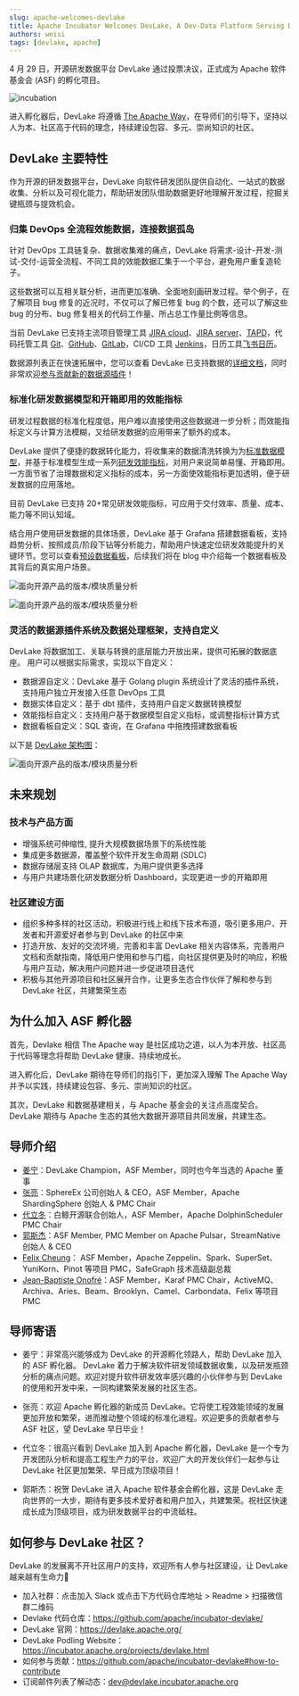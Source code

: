 ```yaml
---
slug: apache-welcomes-devlake
title: Apache Incubator Welcomes DevLake, A Dev-Data Platform Serving Developers
authors: weisi
tags: [devlake, apache]
---
```


4 月 29 日，开源研发数据平台 DevLake 通过投票决议，正式成为 Apache 软件基金会 (ASF) 的孵化项目。

![incubation](incubation-screenshot.jpg)

进入孵化器后，DevLake 将遵循 [The Apache Way](https://www.apache.org/theapacheway/index.html)，在导师们的引导下，坚持以人为本、社区高于代码的理念，持续建设包容、多元、崇尚知识的社区。

<!--truncate-->


## DevLake 主要特性


作为开源的研发数据平台，DevLake 向软件研发团队提供自动化、一站式的数据收集、分析以及可视化能力，帮助研发团队借助数据更好地理解开发过程，挖掘关键瓶颈与提效机会。 


### 归集 DevOps 全流程效能数据，连接数据孤岛

针对 DevOps 工具链复杂、数据收集难的痛点，DevLake 将需求-设计-开发-测试-交付-运营全流程、不同工具的效能数据汇集于一个平台，避免用户重复造轮子。

这些数据可以互相关联分析，进而更加准确、全面地刻画研发过程。举个例子，在了解项目 bug 修复的近况时，不仅可以了解已修复 bug 的个数，还可以了解这些 bug 的分布、bug 修复相关的代码工作量、所占总工作量比例等信息。

当前 DevLake 已支持主流项目管理工具 [JIRA cloud](https://github.com/apache/incubator-devlake/tree/main/plugins/jira)、[JIRA server](https://github.com/apache/incubator-devlake/tree/main/plugins/jira)、[TAPD](https://github.com/apache/incubator-devlake/tree/main/plugins/tapd)，代码托管工具 [Git](https://github.com/apache/incubator-devlake/tree/main/plugins/gitextractor)、[GitHub](https://github.com/apache/incubator-devlake/tree/main/plugins/github)、[GitLab](https://github.com/apache/incubator-devlake/tree/main/plugins/gitlab)，CI/CD 工具 [Jenkins](https://github.com/apache/incubator-devlake/tree/main/plugins/jenkins)，日历工具[飞书日历](https://github.com/apache/incubator-devlake/tree/main/plugins/feishu)。

数据源列表正在快速拓展中，您可以查看 DevLake 已支持数据的[详细文档](https://devlake.apache.org/docs/DataModels/DataSupport)，同时非常欢迎[参与贡献新的数据源插件](https://github.com/apache/incubator-devlake/blob/main/plugins/README.md)！


### 标准化研发数据模型和开箱即用的效能指标

研发过程数据的标准化程度低，用户难以直接使用这些数据进一步分析；而效能指标定义与计算方法模糊，又给研发数据的应用带来了额外的成本。

DevLake 提供了便捷的数据转化能力，将收集来的数据清洗转换为为[标准数据模型](https://www.devlake.io/docs/DataModels/DevLakeDomainLayerSchema)，并基于标准模型生成一系列[研发效能指标](https://www.devlake.io/docs/EngineeringMetrics)，对用户来说简单易懂、开箱即用。一方面节省了治理数据和定义指标的成本，另一方面使效能指标更加透明，便于研发数据的应用落地。

目前 DevLake 已支持 20+常见研发效能指标，可应用于交付效率、质量、成本、能力等不同认知域。

结合用户使用研发数据的具体场景，DevLake 基于 Grafana 搭建数据看板，支持趋势分析、按照成员/阶段下钻等分析能力，帮助用户快速定位研发效能提升的关键环节。您可以查看[预设数据看板](https://www.devlake.io/docs/LiveDemo)，后续我们将在 blog 中介绍每一个数据看板及其背后的真实用户场景。

![面向开源产品的版本/模块质量分析](Dashboard-1.jpg)

![面向开源产品的版本/模块质量分析](Dashboard-2.jpg)



### 灵活的数据源插件系统及数据处理框架，支持自定义

DevLake 将数据加工、关联与转换的底层能力开放出来，提供可拓展的数据底座。
用户可以根据实际需求，实现以下自定义：

- 数据源自定义：DevLake 基于 Golang plugin 系统设计了灵活的插件系统，支持用户独立开发接入任意 DevOps 工具
- 数据实体自定义：基于 dbt 插件，支持用户自定义数据转换模型
- 效能指标自定义：支持用户基于数据模型自定义指标，或调整指标计算方式
- 数据看板自定义：SQL 查询，在 Grafana 中拖拽搭建数据看板

以下是 [DevLake 架构图](https://github.com/apache/incubator-devlake/blob/main/ARCHITECTURE.md)：

![面向开源产品的版本/模块质量分析](0.11-architecture-diagram.jpg)




## 未来规划

### 技术与产品方面

- 增强系统可伸缩性, 提升大规模数据场景下的系统性能
- 集成更多数据源，覆盖整个软件开发生命周期 (SDLC)
- 数据存储层支持 OLAP 数据库，为用户提供更多选择
- 与用户共建场景化研发数据分析 Dashboard，实现更进一步的开箱即用

### 社区建设方面

- 组织多种多样的社区活动，积极进行线上和线下技术布道，吸引更多用户、开发者和开源爱好者参与到 DevLake 的社区中来
- 打造开放、友好的交流环境，完善和丰富 DevLake 相关内容体系，完善用户文档和贡献指南，降低用户使用和参与门槛，向社区提供更及时的响应，积极与用户互动，解决用户问题并进一步促进项目迭代
- 积极与其他开源项目和社区展开合作，让更多生态合作伙伴了解和参与到 DevLake 社区，共建繁荣生态



## 为什么加入 ASF 孵化器

首先，Devlake 相信 The Apache way 是社区成功之道，以人为本开放、社区高于代码等理念将帮助 DevLake 健康、持续地成长。

进入孵化后，DevLake 期待在导师们的指引下，更加深入理解 The Apache Way 并予以实践，持续建设包容、多元、崇尚知识的社区。

其次，DevLake 和数据基建相关，与 Apache 基金会的关注点高度契合。DevLake 期待与 Apache 生态的其他大数据开源项目共同发展，共建生态。


## 导师介绍

- [姜宁](https://github.com/WillemJiang)：DevLake Champion，ASF Member，同时也今年当选的 Apache 董事
- [张亮](https://github.com/terrymanu)：SphereEx 公司创始人 & CEO，ASF Member，Apache ShardingSphere 创始人 & PMC Chair
- [代立冬](https://github.com/dailidong)：白鲸开源联合创始人，ASF Member，Apache DolphinScheduler PMC Chair
- [郭斯杰](https://github.com/sijie)：ASF Member, PMC Member on Apache Pulsar，StreamNative 创始人 & CEO
- [Felix Cheung](https://github.com/felixcheung)： ASF Member，Apache Zeppelin、Spark、SuperSet、YuniKorn、Pinot 等项目 PMC，SafeGraph 技术高级副总裁
- [Jean-Baptiste Onofré](https://github.com/jbonofre)：ASF Member，Karaf PMC Chair，ActiveMQ、Archiva、Aries、Beam、Brooklyn、Camel、Carbondata、Felix 等项目 PMC



## 导师寄语

- 姜宁：非常高兴能够成为 DevLake 的开源孵化领路人，帮助 DevLake 加入的 ASF 孵化器。 DevLake 着力于解决软件研发领域数据收集，以及研发瓶颈分析的痛点问题。欢迎对提升软件研发效率感兴趣的小伙伴参与到 DevLake 的使用和开发中来，一同构建繁荣发展的社区生态。 

- 张亮：欢迎 Apache 孵化器的新成员 DevLake。它将使工程效能领域的发展更加开放和繁荣，进而推动整个领域的标准化进程。欢迎更多的贡献者参与 ASF 社区，望 DevLake 早日毕业！

- 代立冬：很高兴看到 DevLake 加入到 Apache 孵化器，DevLake 是一个专为开发团队分析和提高工程生产力的平台，欢迎广大的开发伙伴们一起参与让 DevLake 社区更加繁荣、早日成为顶级项目！

- 郭斯杰：祝贺 DevLake 进入 Apache 软件基金会孵化器，这是 DevLake 走向世界的一大步，期待有更多技术爱好者和用户加入，共建繁荣。祝社区快速成长成为顶级项目，成为研发数据平台的中流砥柱。


## 如何参与 DevLake 社区？

DevLake 的发展离不开社区用户的支持，欢迎所有人参与社区建设，让 DevLake 越来越有生命力🥳

- 加入社群：点击加入 Slack 或点击下方代码仓库地址 > Readme > 扫描微信群二维码
- Devlake 代码仓库：https://github.com/apache/incubator-devlake/
- DevLake 官网：https://devlake.apache.org/
- DevLake Podling Website：https://incubator.apache.org/projects/devlake.html
- 如何参与贡献：https://github.com/apache/incubator-devlake#how-to-contribute
- 订阅邮件列表了解动态：dev@devlake.incubator.apache.org
